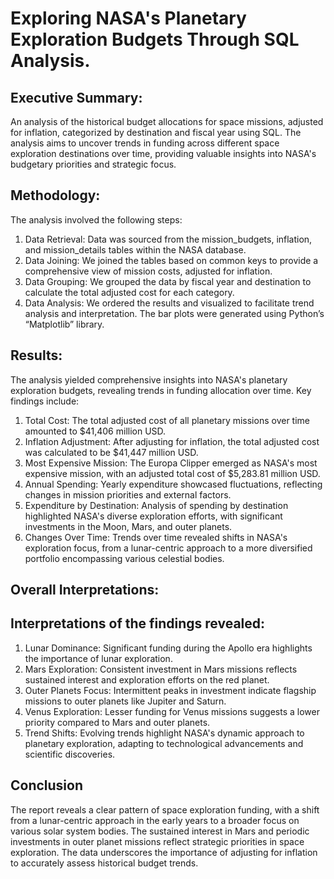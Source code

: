 # Exploring NASA's Planetary Exploration Budgets Through SQL Analysis.

## Executive Summary:
An analysis of the historical budget allocations for space missions, adjusted for inflation, categorized by destination and fiscal year using SQL. The analysis aims to uncover trends in funding across different space exploration destinations over time, providing valuable insights into NASA's budgetary priorities and strategic focus.

## Methodology:
The analysis involved the following steps:
1.	Data Retrieval: Data was sourced from the mission_budgets, inflation, and mission_details tables within the NASA database.
2.	Data Joining: We joined the tables based on common keys to provide a comprehensive view of mission costs, adjusted for inflation.
3.	Data Grouping: We grouped the data by fiscal year and destination to calculate the total adjusted cost for each category.
4.	Data Analysis: We ordered the results and visualized to facilitate trend analysis and interpretation.
The bar plots were generated using Python’s “Matplotlib” library.

## Results:
The analysis yielded comprehensive insights into NASA's planetary exploration budgets, revealing trends in funding allocation over time. Key findings include:
1.	Total Cost: The total adjusted cost of all planetary missions over time amounted to $41,406 million USD.
2.	Inflation Adjustment: After adjusting for inflation, the total adjusted cost was calculated to be $41,447 million USD.
3.	Most Expensive Mission: The Europa Clipper emerged as NASA's most expensive mission, with an adjusted total cost of $5,283.81 million USD.
4.	Annual Spending: Yearly expenditure showcased fluctuations, reflecting changes in mission priorities and external factors.
5.	Expenditure by Destination: Analysis of spending by destination highlighted NASA's diverse exploration efforts, with significant investments in the Moon, Mars, and outer planets.
6.	Changes Over Time: Trends over time revealed shifts in NASA's exploration focus, from a lunar-centric approach to a more diversified portfolio encompassing various celestial bodies.

## Overall Interpretations:
## Interpretations of the findings revealed:
1.	Lunar Dominance: Significant funding during the Apollo era highlights the importance of lunar exploration.
2.	Mars Exploration: Consistent investment in Mars missions reflects sustained interest and exploration efforts on the red planet.
3.	Outer Planets Focus: Intermittent peaks in investment indicate flagship missions to outer planets like Jupiter and Saturn.
4.	Venus Exploration: Lesser funding for Venus missions suggests a lower priority compared to Mars and outer planets.
5.	Trend Shifts: Evolving trends highlight NASA's dynamic approach to planetary exploration, adapting to technological advancements and scientific discoveries.
## Conclusion
The report reveals a clear pattern of space exploration funding, with a shift from a lunar-centric approach in the early years to a broader focus on various solar system bodies. The sustained interest in Mars and periodic investments in outer planet missions reflect strategic priorities in space exploration. The data underscores the importance of adjusting for inflation to accurately assess historical budget trends.
